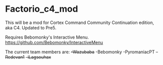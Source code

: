# Factorio_c4_mod
This will be a mod for Cortex Command Community Continuation edition, aka C4. Updated to Pre5.

Requires Bebomonky's Interactive Menu.
https://github.com/Bebomonky/InteractiveMenu

The current team members are: 
~~-Wazubaba~~
-Bebomonky
-PyromaniacPT
~~-Redevan1~~
~~-iLagsouhax~~
